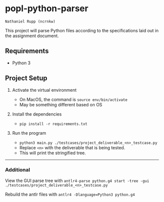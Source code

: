 # popl-python-parser

`Nathaniel Rupp (ncrnkw)`

This project will parse Python files according to the specifications laid out in the assignment document.

## Requirements

- Python 3

## Project Setup

1. Activate the virtual environment

   - On MacOS, the command is `source env/bin/activate`
   - May be something different based on OS

2. Install the dependencies

   - `pip install -r requirements.txt`

3. Run the program
   - `python3 main.py ./testcases/project_deliverable_<n>_testcase.py`
   - Replace `<n>` with the deliverable that is being tested.
   - This will print the stringified tree.

---

### Additional

View the GUI parse tree with `antlr4-parse python.g4 start -tree -gui ./testcases/project_deliverable_<n>_testcase.py`

Rebuild the antlr files with `antlr4 -Dlanguage=Python3 python.g4`
